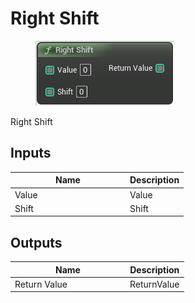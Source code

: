 # Right Shift

<div align="left" data-full-width="false">

<figure><img src="../../../../.gitbook/assets/Right_Shift.png" alt=""><figcaption></figcaption></figure>

</div>

Right Shift

## Inputs

<table><thead><tr><th width="170">Name</th><th>Description</th></tr></thead><tbody><tr><td>Value</td><td>Value</td></tr><tr><td>Shift</td><td>Shift</td></tr></tbody></table>

## Outputs

<table><thead><tr><th width="170">Name</th><th>Description</th></tr></thead><tbody><tr><td>Return Value</td><td>ReturnValue</td></tr></tbody></table>
